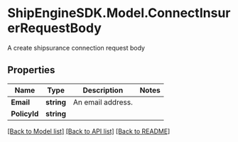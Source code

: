 # ShipEngineSDK.Model.ConnectInsurerRequestBody
A create shipsurance connection request body

## Properties

Name | Type | Description | Notes
------------ | ------------- | ------------- | -------------
**Email** | **string** | An email address. | 
**PolicyId** | **string** |  | 

[[Back to Model list]](../README.md#documentation-for-models) [[Back to API list]](../README.md#documentation-for-api-endpoints) [[Back to README]](../README.md)

